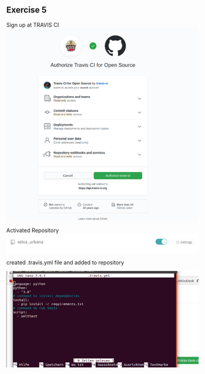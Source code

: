 ## Exercise 5
Sign up at TRAVIS CI 
![travis ci](imgs/travis_ci.png)

Activated Repository\
![add repo](imgs/ci_add_repo.png)

created .travis.yml file and added to repository

![yml_file](imgs/yml_file.png)

